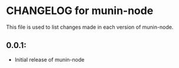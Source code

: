 # CHANGELOG for munin-node

This file is used to list changes made in each version of munin-node.

## 0.0.1:

* Initial release of munin-node
